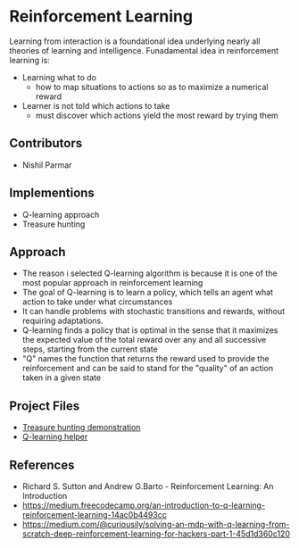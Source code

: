 # Reinforcement Learning
Learning from interaction is a foundational idea underlying nearly all theories of learning and intelligence.
Funadamental idea in reinforcement learning is:
- Learning what to do
  - how to map situations to actions so as to maximize a numerical reward
- Learner is not told which actions to take
  - must discover which actions yield the most reward by trying them


## Contributors
- Nishil Parmar

## Implementions
- Q-learning approach
- Treasure hunting

## Approach
- The reason i selected Q-learning algorithm is because it is one of the most popular approach in reinforcement learning
- The goal of Q-learning is to learn a policy, which tells an agent what action to take under what circumstances
- It can handle problems with stochastic transitions and rewards, without requiring adaptations.
- Q-learning finds a policy that is optimal in the sense that it maximizes the expected value of the total reward over any and all successive steps, starting from the current state
- "Q" names the function that returns the reward used to provide the reinforcement and can be said to stand for the "quality" of an action taken in a given state

## Project Files
- [Treasure hunting demonstration](https://github.com/nishil70/reinforcement-learning/blob/master/notebooks/treasure-hunting.ipynb)
- [Q-learning helper](https://github.com/nishil70/reinforcement-learning/blob/master/notebooks/qlearning.py)


## References
- Richard S. Sutton and Andrew G.Barto - Reinforcement Learning: An Introduction
- https://medium.freecodecamp.org/an-introduction-to-q-learning-reinforcement-learning-14ac0b4493cc
- https://medium.com/@curiousily/solving-an-mdp-with-q-learning-from-scratch-deep-reinforcement-learning-for-hackers-part-1-45d1d360c120

